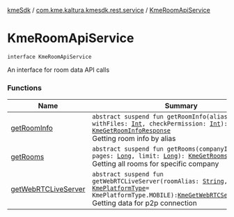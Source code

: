 [kmeSdk](../../index.md) / [com.kme.kaltura.kmesdk.rest.service](../index.md) / [KmeRoomApiService](./index.md)

# KmeRoomApiService

`interface KmeRoomApiService`

An interface for room data API calls

### Functions

| Name | Summary |
|---|---|
| [getRoomInfo](get-room-info.md) | `abstract suspend fun getRoomInfo(alias: `[`String`](https://kotlinlang.org/api/latest/jvm/stdlib/kotlin/-string/index.html)`, withFiles: `[`Int`](https://kotlinlang.org/api/latest/jvm/stdlib/kotlin/-int/index.html)`, checkPermission: `[`Int`](https://kotlinlang.org/api/latest/jvm/stdlib/kotlin/-int/index.html)`): `[`KmeGetRoomInfoResponse`](../../com.kme.kaltura.kmesdk.rest.response.room/-kme-get-room-info-response/index.md)<br>Getting room info by alias |
| [getRooms](get-rooms.md) | `abstract suspend fun getRooms(companyId: `[`Long`](https://kotlinlang.org/api/latest/jvm/stdlib/kotlin/-long/index.html)`, pages: `[`Long`](https://kotlinlang.org/api/latest/jvm/stdlib/kotlin/-long/index.html)`, limit: `[`Long`](https://kotlinlang.org/api/latest/jvm/stdlib/kotlin/-long/index.html)`): `[`KmeGetRoomsResponse`](../../com.kme.kaltura.kmesdk.rest.response.room/-kme-get-rooms-response/index.md)<br>Getting all rooms for specific company |
| [getWebRTCLiveServer](get-web-r-t-c-live-server.md) | `abstract suspend fun getWebRTCLiveServer(roomAlias: `[`String`](https://kotlinlang.org/api/latest/jvm/stdlib/kotlin/-string/index.html)`, deviceType: `[`KmePlatformType`](../../com.kme.kaltura.kmesdk.ws.message.type/-kme-platform-type/index.md)` = KmePlatformType.MOBILE): `[`KmeGetWebRTCServerResponse`](../../com.kme.kaltura.kmesdk.rest.response.room/-kme-get-web-r-t-c-server-response/index.md)<br>Getting data for p2p connection |
